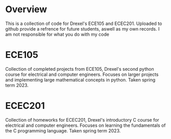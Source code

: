 # Overview
This is a collection of code for Drexel's ECE105 and ECEC201. Uploaded to github provide a refrence for future students, aswell as my own records. I am not responsible for 
what you do with my code

# ECE105
Collection of completed projects from ECE105, Drexel's second python course for electrical and computer engineers. Focuses on larger projects and implementing large 
mathematical concepts in python. Taken spring term 2023.

# ECEC201
Collection of homeworks for ECEC201, Drexel's introductory C course for electrical and computer engineers. Focuses on learning the fundamentals of the C programming 
language. Taken spring term 2023.

